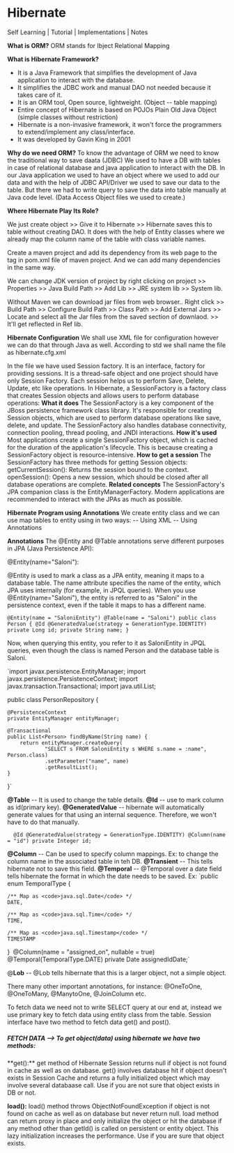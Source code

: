 # Hibernate
Self Learning | Tutorial | Implementations | Notes

**What is ORM?**
ORM stands for Ibject Relational Mapping

**What is Hibernate Framework?**
- It is a Java Framework that simplifies the development of Java application to interact with the database.
- It simplifies the JDBC work and manual DAO not needed because it takes care of it.
- It is an ORM tool, Open source, lightweight. (Object --  table mapping)
- Entire concept of Hibernate is based on POJOs Plain Old Java Object (simple classes without restriction)
- Hibernate is a non-invasive framework, it won't force the programmers to extend/implement any class/interface.
- It was developed by Gavin King in 2001

**Why do we need ORM?**
To know the advantage of ORM we need to know the traditional way to save daata (JDBC)
We used to have a DB with tables in case of relational database and java application to interact with the DB. In our Java application we used to have an object where we used to add our data and with the help of JDBC API/Driver we used to save our data to the table. But there we had to write query to save the data into table manually at Java code level. (Data Access Object files we used to create.)

**Where Hibernate Play Its Role?**

We just create object >> Give it to Hibernate >> Hibernate saves this to table without creating DAO. It does with the help of Entity classes where we already map the column name of the table with class variable names.

Create a maven project and add its dependency from its web page to the <dependencies> tag in pom.xml file of maven project. And we can add many dependencies in the same way.

We can change JDK version of project by right clicking on project >> Properties >> Java Build Path >> Add Lib >> JRE system lib  >> System lib.

Without Maven we can download jar files from web browser.. 
Right click >> Build Path >>  Configure Build Path >> Class Path >> Add External Jars >> Locate and select all the Jar files from the saved section of downlaod. >> It'll get reflected in Ref lib.

**Hibernate Configuration**
We shall use XML file for configuration however we can do that through Java as well. According to std we shall name the file as hibernate.cfg.xml

In the file we have used Session factory. It is an interface, factory for providing sessions. It is a thread-safe object and one project should have only Session Factory. Each session helps us to perform Save, Delete, Update, etc like operations. 
In Hibernate, a SessionFactory is a factory class that creates Session objects and allows users to perform database operations:
**What it does**
The SessionFactory is a key component of the JBoss persistence framework class library. It's responsible for creating Session objects, which are used to perform database operations like save, delete, and update. The SessionFactory also handles database connectivity, connection pooling, thread pooling, and JNDI interactions.
**How it's used**
Most applications create a single SessionFactory object, which is cached for the duration of the application's lifecycle. This is because creating a SessionFactory object is resource-intensive.
**How to get a session**
The SessionFactory has three methods for getting Session objects:
getCurrentSession(): Returns the session bound to the context.
openSession(): Opens a new session, which should be closed after all database operations are complete.
**Related concepts**
The SessionFactory's JPA companion class is the EntityManagerFactory. Modern applications are recommended to interact with the JPAs as much as possible.

**Hibernate Program using Annotations**
We create entity class and we can use map tables to entity using in two ways:
-- Using XML
-- Using Annotations

**Annotations**
The @Entity and @Table annotations serve different purposes in JPA (Java Persistence API):

@Entity(name="Saloni"):

@Entity is used to mark a class as a JPA entity, meaning it maps to a database table.
The name attribute specifies the name of the entity, which JPA uses internally (for example, in JPQL queries).
When you use @Entity(name="Saloni"), the entity is referred to as "Saloni" in the persistence context, even if the table it maps to has a different name.

`@Entity(name = "SaloniEntity")
@Table(name = "Saloni")
public class Person {
    @Id
    @GeneratedValue(strategy = GenerationType.IDENTITY)
    private Long id;
    private String name;
}
`

Now, when querying this entity, you refer to it as SaloniEntity in JPQL queries, even though the class is named Person and the database table is Saloni.

`import javax.persistence.EntityManager;
import javax.persistence.PersistenceContext;
import javax.transaction.Transactional;
import java.util.List;

public class PersonRepository {

    @PersistenceContext
    private EntityManager entityManager;

    @Transactional
    public List<Person> findByName(String name) {
        return entityManager.createQuery(
                "SELECT s FROM SaloniEntity s WHERE s.name = :name", Person.class)
                .setParameter("name", name)
                .getResultList();
    }
}`

**@Table** -- It is used to change the table details.
**@Id** -- use to mark column as id(primary key).
**@GeneratedValue** -- hibernate will automatically generate values for that using an internal sequence. Therefore, we won't have to do that manually.

`  @Id
    @GeneratedValue(strategy = GenerationType.IDENTITY)
    @Column(name = "id")
    private Integer id;`

**@Column** -- Can be used to specify column mappings. Ex: to change the column name in the associated table in teh DB.
**@Transient** -- This tells hibernate not to save this field.
**@Temporal** -- @Temporal over a date field tells hibernate the format in which the date needs to be saved.
Ex: `public enum TemporalType {

    /** Map as <code>java.sql.Date</code> */
    DATE, 

    /** Map as <code>java.sql.Time</code> */
    TIME, 

    /** Map as <code>java.sql.Timestamp</code> */
    TIMESTAMP
}`
`@Column(name = "assigned_on", nullable = true)
    @Temporal(TemporalType.DATE)
    private Date assignedIdDate;`

@**Lob** -- @Lob tells hibernate that this is a larger object, not a simple object.

There many other important annotations, for instance: @OneToOne, @OneToMany, @ManytoOne, @JoinColumn etc.

To fetch data we need not to write SELECT query at our end at, instead we use primary key to fetch data using entity class from the table.
Session interface have two method to fetch data get() and post().
<h5>FETCH DATA --> To get object(data) using hibernate we have two methods:</h5>
**get():** get method of Hibernate Session returns null if object is not found in cache as well as on database.
            get() involves database hit if object doesn't exists in Session Cache and returns a fully initialized object which may involve several databaase call.
            Use if you are not sure that object exists in DB or not.

**load():** load() method throws ObjectNotFoundException if object is not found on cache as well as on database but never return null.
            load method can return proxy in place and only initialize the object or hit the database if any method other than getId() is called on persistent or entity object. This lazy initialization increases the performance.
            Use if you are sure that object exists.
